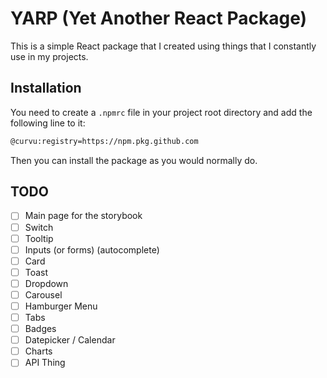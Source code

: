 # YARP (Yet Another React Package)
This is a simple React package that I created using things that I constantly use in my projects.

## Installation
You need to create a `.npmrc` file in your project root directory and add the following line to it:
```bash
@curvu:registry=https://npm.pkg.github.com
```

Then you can install the package as you would normally do.

## TODO
- [ ] Main page for the storybook
- [ ] Switch
- [ ] Tooltip
- [ ] Inputs (or forms) (autocomplete)
- [ ] Card
- [ ] Toast
- [ ] Dropdown
- [ ] Carousel
- [ ] Hamburger Menu
- [ ] Tabs
- [ ] Badges
- [ ] Datepicker / Calendar
- [ ] Charts
- [ ] API Thing